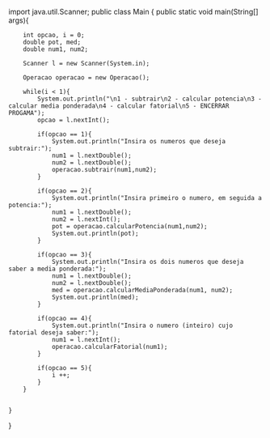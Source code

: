 import java.util.Scanner;
public class Main
{
    public static void main(String[] args){
        
        int opcao, i = 0;
        double pot, med;
        double num1, num2;
        
        Scanner l = new Scanner(System.in);
        
        Operacao operacao = new Operacao();
        
        while(i < 1){
            System.out.println("\n1 - subtrair\n2 - calcular potencia\n3 - calcular media ponderada\n4 - calcular fatorial\n5 - ENCERRAR PROGAMA");
            opcao = l.nextInt();
        
            if(opcao == 1){
                System.out.println("Insira os numeros que deseja subtrair:");
                num1 = l.nextDouble();
                num2 = l.nextDouble();
                operacao.subtrair(num1,num2);
            }
            
            if(opcao == 2){
                System.out.println("Insira primeiro o numero, em seguida a potencia:");
                num1 = l.nextDouble();
                num2 = l.nextInt();
                pot = operacao.calcularPotencia(num1,num2);
                System.out.println(pot);
            }
            
            if(opcao == 3){
                System.out.println("Insira os dois numeros que deseja saber a media ponderada:");
                num1 = l.nextDouble();
                num2 = l.nextDouble();
                med = operacao.calcularMediaPonderada(num1, num2);
                System.out.println(med);
            }
            
            if(opcao == 4){
                System.out.println("Insira o numero (inteiro) cujo fatorial deseja saber:");
                num1 = l.nextInt();
                operacao.calcularFatorial(num1);
            }
            
            if(opcao == 5){
                i ++;
            }
        }
        
        
    }
}

